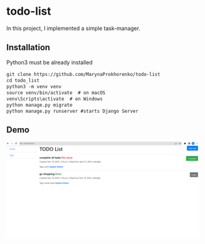# todo-list

In this project, I implemented a simple task-manager.


## Installation 

Python3 must be already installed

```shell
git clone https://github.com/MarynaProkhorenko/todo-list
cd todo_list
python3 -m venv venv
source venv/bin/activate  # on macOS
venv\Scripts\activate  # on Windows 
python manage.py migrate
python manage.py runserver #starts Django Server
```

## Demo

![Website Interface](To_do_list.png)

<br />

